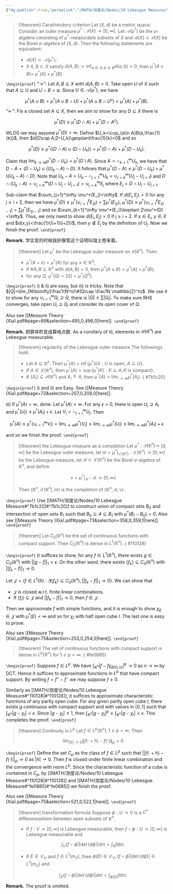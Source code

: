 ```yaml
---
{"dg-publish":true,"permalink":"/MATH/测度论/Nodes/10 Lebesgue Measure/","dgPassFrontmatter":true}
---
```



> [!theorem] Carathéodory criterion
> Let $(X, d)$ be a metric space. Consider an outer measure $\mu^*: \mathcal{P}(X) \rightarrow[0, \infty]$. Let $\mathcal{A}\left(\mu^*\right)$ be the $\sigma$-algebra consisting of $\mu^*$-measurable subsets of $X$ and $\mathcal{B}(X) \subset \mathcal{P}(X)$ be the Borel $\sigma$-algebra of $(X, d)$. Then the following statements are equivalent:
> - $\mathcal{B}(X) \subset \mathcal{A}\left(\mu^*\right)$;
> - if $A, B \subset X$ satisfy $d(A, B):=\inf _{a \in A, b \in B} d(a, b)>0$; then $\mu^*(A \cup B)=$ $\mu^*(A)+\mu^*(B)$.

`\begin{proof}`
"->": Let $A,B\subseteq X$ with $d(A,B)>0$. Take open $U$ of $X$ such that $A\subseteq U$ and $U\cap B=\emptyset$. Since $U\in\mathcal A(\mu^*)$, we have 

$$\mu^*(A\cup B)=\mu^*(A\cup B\cap U)+\mu^*(A\cup B\cap U^c)=\mu^*(A)+\mu^*(B).$$

"<-": Fix a closed set $A\subseteq X$, then we aim to show for any $D\subseteq X$ there is 

$$\mu^*(D)\geqslant\mu^*(D\cap A)+\mu^*(D\cap A^c).$$

WLOG we may assume $\mu^*(D)<\infty$. Define $U_k=\cup_{a\in A}B(a,\frac{1}{k})$, then $d(D\cap A,D-U_k)\geqslant\frac{1}{k}>0$ and so 

$$\mu^*(D)\geqslant\mu^*((D\cap A)\cup( D-U_k))=\mu^*(D\cap A)+\mu^*(D-U_k).$$

Claim that $\lim_{k\to\infty}\mu^*(D-U_k)=\mu^*(D\setminus A)$. Since $A=\cap_{k=1}^\infty U_k$, we have that $D-A=(D-U_k)\cup ((U_k-A)\cap D)$. It follows that $\mu^*(D-A)\leqslant \mu^*(D-U_k)+\mu^*((U_k-A)\cap D)$. Note that $U_k-A=U_k-\cap_{j=1}^\infty U_k=\cup_{j=k}^\infty(U_{j}-U_{j+1})$ and $D\cap(U_k-A)=\cup_{j=k}^\infty(D\cap U_j-U_{j+1})=\cup_{j=k}^\infty E_j$ where $E_j=D\cap U_j-U_{j+1}$. 

Sub-claim that $\sum_{j=1}^\infty \mu^*(E_j)<\infty$. If $d(E_i,E_j)>0$ for any $j\geqslant i+2$, then we have $\mu^*(D)\geqslant\mu^*(\cup_{i=1}^\ell E_{2i})=\sum\mu^*(E_{2i})$, $\mu^*(D)\geqslant\mu^*(\cup_{i=1}^\ell E_{2i-1})=\sum \mu^*(E_{2i-1})$ and so $\sum_{k=1}^\infty \mu^*(E_i)\leqslant 2\mu^*(D)<\infty$. Thus, we only need to show $d(E_i,E_j)>0$ if $j\geqslant i+2$. If $x\in E_i$, $y\in X$ and $d(x,y)<\frac{1}{(i+1)(i+2)}$, then $y\not\in E_j$ by the definition of $U_j$. Now we finish the proof.
`\end{proof}`

**Remark.** 学实变的时候我好像管这个证明叫瑞士卷来着。


> [!theorem]
> Let $\mu^*$ be the Lebesgue outer measure on $\mathcal{P}(\mathbb{R}^n)$. Then:
> - $\mu^*(A+x)=\mu^*(A)$ for any $x\in \mathbb{R}^n$;
> - if $\forall A,B\subseteq \mathbb{R}^n$ with $d(A,B)>0$, then $\mu^*(A\cup B)=\mu^*(A)+\mu^*(B)$;
> - for any $Q$, $\mu^*(Q)=|Q|=\mu^*(Q^0)$.

`\begin{proof}`
i) & ii) are easy, but iii) is tricky. Note that $|Q|=\lim_{N\to\infty}\frac1{N^n}\#(Q\cap \frac1N \mathbb{Z}^n)$. We use it to show for any $\cup_{i=1}^\infty Q_i\supseteq Q$, there is $|Q|\leqslant \sum |Q_i|$. To make sure RHS converges, take open $U_i\supseteq Q_i$ and consider its open cover of $Q$.

Also see [[Measure  Theory    (Xia).pdf#page=69&selection=495,0,496,0|here]].
`\end{proof}`

**Remark.** 把算体积变成算格点数. As a corollary of ii), elements in $\mathcal{B}(\mathbb{R}^n)$ are Lebesgue measurable.


> [!theorem] regularity of the Lebesgue outer measure
> The followings hold.
> - Let $A\subseteq \mathbb{R}^n$. Then $\mu^*(A)=\inf\{\mu^*(U):U\mbox{ is open, }A\subseteq U\}$.
> - If $A\in \mathcal L(\mathbb{R}^n)$, then $\mu^*(A)=\sup\{\mu^*(K):K\subseteq A,K\mbox{ is compact}\}$.
> - If $\{A_i\}\subseteq \mathcal{P}(\mathbb{R}^n)$ and $A_i\uparrow A$, then $\mu^*(A)=\lim_{i\to\infty}\mu^*(A_i)$.
{ #7b1c20}


`\begin{proof}`
i) and ii) are Easy. See [[Measure  Theory    (Xia).pdf#page=72&selection=207,0,208,0|here]]. 

iii) If $\mu^*(A)=\infty$, done. Let $\mu^*(A)<\infty$. For any $\epsilon>0$, there is open $U_i\supseteq A_i$ and $\mu^*(U_i)\leqslant \mu^*(A_i)+\epsilon$. Let $V_i=\cap_{j=i}^\infty U_j$. Then

$$\mu^*(A)\leqslant\mu^*(\cup_{i=1}^\infty V_i)=\lim_{i\to\infty}\mu^*(V_i)\leqslant \lim_{i\to\infty}\mu^*(U_i)\leqslant \lim_{i\to\infty}\mu^*(A_i)+\epsilon$$

and so we finish the proof.
`\end{proof}`


> [!theorem] the Lebesgue measure as a completion
> Let $\mu^*: \mathcal{P}\left(\mathbb{R}^n\right) \rightarrow$ $[0, \infty]$ be the Lebesgue outer measure, let $m=\left.\mu^*\right|_{\mathcal{L}\left(\mathbb{R}^n\right)}: \mathcal{L}\left(\mathbb{R}^n\right) \rightarrow[0, \infty]$ be the Lebesgue measure, let $\mathcal{B} \subset \mathcal{L}\left(\mathbb{R}^n\right)$ be the Borel $\sigma$-algebra of $\mathbb{R}^n$, and define
> 
> $$\nu=\left.\mu^*\right|_{\mathcal{B}}: \mathcal{B} \rightarrow[0, \infty]$$
> 
> Then $\left(\mathbb{R}^n, \mathcal{L}\left(\mathbb{R}^n\right), m\right)$ is the completion of $\left(\mathbb{R}^n, \mathcal{B}, \nu\right)$.

`\begin{proof}`
Use [[MATH/测度论/Nodes/10 Lebesgue Measure#^7b1c20\|#^7b1c20]] to construct union of compact sets $B_0$ and intersection of open sets $B_1$ such that $B_0\subseteq A\subseteq B_1$ with $\mu^*(B_1-B_0)=0$. Also see [[Measure  Theory    (Xia).pdf#page=73&selection=358,0,359,1|here]]. 
`\end{proof}`


> [!theorem]
> Let $C_0(\mathbb{R}^n)$ be the set of continuous functions with compact support. Then $C_0(\mathbb{R}^n)$ is dense in $L^1(\mathbb{R}^n)$.
{ #110128}


`\begin{proof}`
It suffices to show, for any $f\in L^1(\mathbb{R}^n)$, there exists $g\in C_0(\mathbb{R}^n)$ with $||g-f||_1<\epsilon$. On the other word, there exists $\{f_k\}\subseteq C_0(\mathbb{R}^n)$ with $||f_k-f||_1\to 0$.

Let $\mathcal J=\{f\in L^1(\mathbb{R}):\exists \{f_k\}\subseteq C_0(\mathbb{R}^n),||f_k-f||_1\to 0\}$. We can show that 
- $\mathcal J$ is closed w.r.t. finite linear combinations.
- If $\{f_i\}\subseteq \mathcal J$ and $||f_k-f||_1\to 0$, then $f\in\mathcal J$.

Then we approximate $f$ with simple functions, and it is enough to show $\chi_E\in \mathcal J$ with $\mu^*(E)<\infty$ and so for $\chi_I$ with half open cube $I$. The last one is easy to prove. 

Also see [[Measure  Theory    (Xia).pdf#page=75&selection=253,0,254,0|here]]. 
`\end{proof}`


> [!theorem]
> The set of continuous functions with compact support is dense in $L^p\left(\mathbb{R}^n\right)$ for $1 \leqslant p<\infty$.
{ #fe0685}


`\begin{proof}`
Suppose $f \in L^p$. We have $\int_{\mathbb{R}^n}\left|f-f \chi_{B(0, n)}\right|^p \rightarrow 0$ as $n \rightarrow \infty$ by DCT. Hence it suffices to approximate functions in $L^p$ that have compact support. By writing $f=f^{+}-f^{-}$ we may suppose $f \geqslant 0$. 

Similarly as [[MATH/测度论/Nodes/10 Lebesgue Measure#^110128\|#^110128]], it suffices to approximate characteristic functions of any partly open cube. For any given partly open cube $I$, there exists $g$ continuous with compact support and with values in $[0,1]$ such that $\int_{\mathbb{R}^n}\left|g-\chi_I\right|<\epsilon$. Since $\left|g-\chi_I\right| \leqslant 1$, then $\int_{\mathbb{R}^n}\left|g-\chi_I\right|^p \leqslant \int_{\mathbb{R}^n}\left|g-\chi_I\right|<\epsilon$. This completes the proof.
`\end{proof}`


> [!theorem] Continuity in $L^p$
> Let $f \in L^p\left(\mathbb{R}^n\right), 1 \leq p<\infty$. Then
> 
> $$\lim _{|h| \rightarrow 0}\|f(\cdot+h)-f(\cdot)\|_p=0$$

`\begin{proof}`
Define the set $C_p$ as the class of $f\in L^p$ such that $||f(\cdot+h)-f(\cdot)||_p\to 0$ as $|h|\to 0$. Then $f$ is closed under finite linear combination and the convergence with norm $L^p$. Since the characteristic function of a cube is contained in $C_p$, by [[MATH/测度论/Nodes/10 Lebesgue Measure#^110128\|#^110128]] and [[MATH/测度论/Nodes/10 Lebesgue Measure#^fe0685\|#^fe0685]] we finish the proof. 

Also see [[Measure  Theory    (Xia).pdf#page=75&selection=521,0,522,1|here]].
`\end{proof}`


> [!theorem] transformation formula
> Suppose $\phi: U \rightarrow V$ is a $C^1$ diffeomorphism between open subsets of $\mathbb{R}^n$.
> - If $f: V \rightarrow[0, \infty]$ is Lebesgue measurable, then $f \circ \phi: U \rightarrow[0, \infty]$ is Lebesgue measurable and
> 
> $$\int_U(f \circ \phi)|\operatorname{det}(d \phi)| d m=\int_V f d m .$$
>
> - If $E \in \mathcal{L}_U$ and $f \in L^1\left(m_V\right)$, then $\phi(E) \in \mathcal{L}_V,(f \circ \phi)|\operatorname{det}(d \phi)| \in L^1\left(m_U\right)$ and
> 
> $$\int_E(f \circ \phi)|\operatorname{det}(d \phi)| d m=\int_{\phi(E)} f d m .$$

**Remark.** The proof is omitted. 
